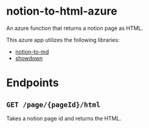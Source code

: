 # notion-to-html-azure
An azure function that returns a notion page as HTML.

This azure app utilizes the following libraries:

- [notion-to-md](https://github.com/souvikinator/notion-to-md#api)
- [showdown](https://github.com/showdownjs/showdown#readme)

# Endpoints
## `GET /page/{pageId}/html`
Takes a notion page id and returns the HTML.
